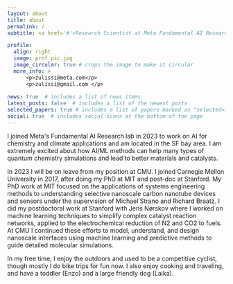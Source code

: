 ```yaml
---
layout: about
title: about
permalink: /
subtitle: <a href='#'>Research Scientist at Meta Fundamental AI Research (FAIR), and (on leave) Department of Chemical Engineering, Carnegie Mellon University</a>. 

profile:
  align: right
  image: prof_pic.jpg
  image_circular: true # crops the image to make it circular
  more_info: >
      <p>zulissi@meta.com</p>
      <p>zulissi@gmail.com </p> 
	  
news: true  # includes a list of news items
latest_posts: false  # includes a list of the newest posts
selected_papers: true # includes a list of papers marked as "selected={true}"
social: true  # includes social icons at the bottom of the page
---
```


I joined Meta's Fundamental AI Research lab in 2023 to work on AI for chemistry and climate applications and am located in the SF bay area. I am extremely excited about how AI/ML methods can help many types of quantum chemistry simulations and lead to better materials and catalysts. 

In 2023 I will be on leave from my position at CMU. I joined Carnegie Mellon University in 2017, after doing my PhD at MIT and post-doc at Stanford. My PhD work at MIT focused on the applications of systems engineering methods to understanding selective nanoscale carbon nanotube devices and sensors under the supervision of Michael Strano and Richard Braatz. I did my postdoctoral work at Stanford with Jens Nørskov where I worked on machine learning techniques to simplify complex catalyst reaction networks, applied to the electrochemical reduction of N2 and CO2 to fuels. At CMU I continued these efforts to model, understand, and design nanoscale interfaces using machine learning and predictive methods to guide detailed molecular simulations.

In my free time, I enjoy the outdoors and used to be a competitive cyclist, though mostly I do bike trips for fun now. I also enjoy cooking and traveling, and have a toddler (Enzo) and a large friendly dog (Laika).

